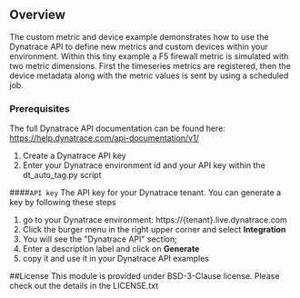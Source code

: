 
## Overview

The custom metric and device example demonstrates how to use the Dynatrace API to define new metrics and
custom devices within your environment.
Within this tiny example a F5 firewall metric is simulated with two metric dimensions.
First the timeseries metrics are registered, then the device metadata along with the metric values is sent
by using a scheduled job. 


### Prerequisites

The full Dynatrace API documentation can be found here: 
https://help.dynatrace.com/api-documentation/v1/

1. Create a Dynatrace API key
4. Enter your Dynatrace environment id and your API key within the dt_auto_tag.py script

####`API key`
The API key for your Dynatrace tenant. You can generate a key by following these steps

1. go to your Dynatrace environment: https://{tenant}.live.dynatrace.com
2. Click the burger menu in the right upper corner and select **Integration**
3. You will see the "Dynatrace API" section; 
4. Enter a description label and click on **Generate**
5. copy it and use it in your Dynatrace API examples

##License
This module is provided under BSD-3-Clause license. Please check out the details in the LICENSE.txt

